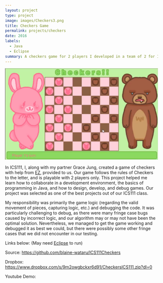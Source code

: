 ```yaml
---
layout: project
type: project
image: images/Checkers3.png
title: Checkers Game
permalink: projects/checkers
date: 2016
labels:
  - Java
  - Eclipse
summary: A checkers game for 2 players I developed in a team of 2 for ICS111.
---
```


<img class="ui medium right floated rounded image" src="../images/Checkers1.png">

In ICS111, I, along with my partner Grace Jung, created a game of checkers with help from [EZ](http://www2.hawaii.edu/~dylank/ics111/), provided to us. Our game follows the rules of Checkers to the letter, and is playable with 2 players only. This project helped me learn how to collaborate in a development environment, the basics of programming in Java, and how to design, develop, and debug games. Our project was selected as one of the best projects out of our ICS111 class.

My responsibility was primarily the game logic (regarding the valid movement of pieces, capturing logic, etc.) and debugging the code. It was particularly challenging to debug, as there were many fringe case bugs caused by incorrect logic, and our algorithm may or may not have been the optimal solution. Nevertheless, we managed to get the game working and debugged it as best we could, but there were possibly some other fringe cases that we did not encounter in our testing.

Links below: (May need [Eclipse](http://www.eclipse.org/downloads/packages/eclipse-ide-java-developers/keplersr1) to run)
  
Source: https://github.com/blaine-wataru/ICS111Checkers

Dropbox: https://www.dropbox.com/s/9m2owgbckxr6d91/CheckersICS111.zip?dl=0

Youtube Demo: 
<div class="ui embed" data-source="youtube" data-id="UQ0Owort4oQ" >
</div>
